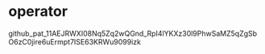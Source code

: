 # operator
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
